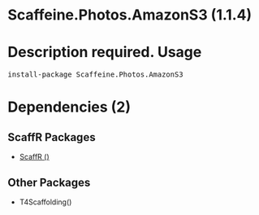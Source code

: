 ﻿Scaffeine.Photos.AmazonS3 (1.1.4)
======
Description required.
Usage
======
<pre>install-package Scaffeine.Photos.AmazonS3</pre>
Dependencies (2)
=====

ScaffR Packages
------
* [ScaffR ()](https://github.com/wcpro/ScaffR/tree/master/src/ScaffR)

Other Packages
------
* T4Scaffolding()

